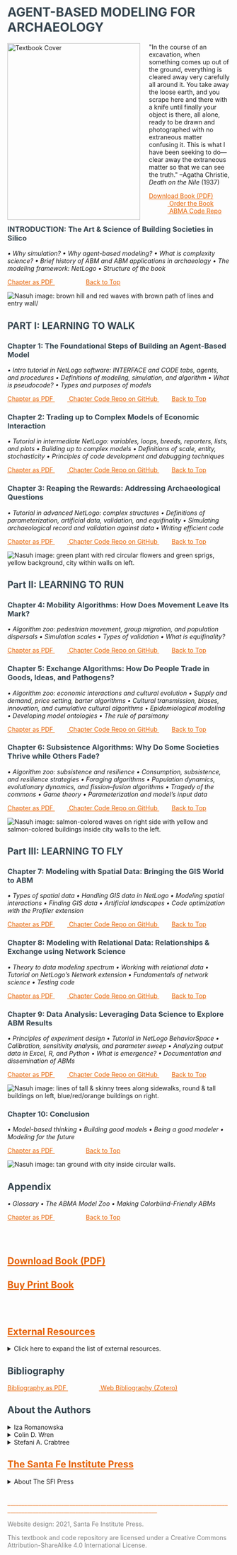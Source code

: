 <a name="Agent-Based Modeling for Archaeology"></a>
# <span style="color:	#36454F"> AGENT-BASED MODELING FOR ARCHAEOLOGY </span>

<a href="https://www.npr.org/" target="_blank"> <img src="https://images.squarespace-cdn.com/content/v1/5d420e5d999d0200013d33c3/1624392531622-KBOK27QOQTS8OP5R2JSG/ABMA_cover_web-600.png?format=1000w" align = "left" style="margin: 0px 20px 0px 0px; width:300px;height:400px;" alt="Textbook Cover"> </a>

<p> "In the course of an excavation, when something comes up out of the ground, everything is cleared away very carefully all around it. You take away the loose earth, and you scrape here and there with a knife until finally your object is there, all alone, ready to be drawn and photographed with no extraneous matter confusing it. This is what I have been seeking to do—clear away the extraneous matter so that we can see the truth."
–Agatha Christie, <i> Death on the Nile </i> (1937) </p>

<a style="color: #E66100" href="https://www.npr.org/" target="_blank"> Download Book (PDF) </a>   <a style="color: #E66100" href="https://www.sfipress.org/books-coming-soon/agent-based-modeling-for-archaeology-social-science-coming-in-2021" target="_blank"> Order the Book </a>   <a style="color: #E66100" href="https://github.com/SantaFeInstitute/ABMA" target="_blank"> ABMA Code Repo </a>

<a name="INTRODUCTION"></a>
### <span style="color:	#36454F"> INTRODUCTION: The Art & Science of Building Societies in Silico </span>
<i> • Why simulation? • Why agent-based modeling? • What is complexity science? • Brief history of ABM and ABM applications in archaeology • The modeling framework: NetLogo • Structure of the book </i>

<a style="color: #E66100" href="https://app.box.com/s/whmdah1um5rjpczlg96ob9ynz72ykmmu" target="_blank"> Chapter as PDF </a>     <a style="color: #E66100" href="#Agent-Based Modeling for Archaeology">Back to Top</a>


<img src="https://images.squarespace-cdn.com/content/v1/5d420e5d999d0200013d33c3/1623350954427-ODDFXU5RIFW0PEPNY5NO/ke17ZwdGBToddI8pDm48kL_Uk9XwACdsdIGnLLdDW8hZw-zPPgdn4jUwVcJE1ZvWQUxwkmyExglNqGp0IvTJZUJFbgE-7XRK3dMEBRBhUpyUDcMq-LO-ZJMuIa2SeqaUG_laECe3ULYF42DwVThV6XlHeZwUcWC0fBVux1QdRpk/1TOC+New+Imam+River+42B.png?format=2500w" alt="Nasuh image: brown hill and red waves with brown path of lines and entry wall/">

<a name="Part I: LEARNING TO WALK"></a>
## <span style="color:	#36454F"> PART I:  LEARNING TO WALK </span>
<a name="Chapter 1"></a>
### <span style="color:	#36454F"> Chapter 1: The Foundational Steps of Building an Agent-Based Model </span>
<i> • Intro tutorial in NetLogo software: INTERFACE and CODE tabs, agents, and procedures • Definitions of modeling, simulation, and algorithm • What is pseudocode? • Types and purposes of models </i>

<a style="color: #E66100" href="https://www.npr.org/" target="_blank"> Chapter as PDF </a>  <a style="color: #E66100" href="https://github.com/SantaFeInstitute/ABMA/tree/master/ch1"> Chapter Code Repo on GitHub </a>  <a style="color: #E66100" href="#Agent-Based Modeling for Archaeology">Back to Top</a>

<a name="Chapter 2"></a>
### <span style="color:	#36454F"> Chapter 2: Trading up to Complex Models of Economic Interaction </span>
<i> • Tutorial in intermediate NetLogo: variables, loops, breeds, reporters, lists, and plots • Building up to complex models • Definitions of scale, entity, stochasticity • Principles of code development and debugging techniques </i>

<a style="color: #E66100" href="https://www.npr.org/" target="_blank"> Chapter as PDF </a>  <a style="color: #E66100" href="https://github.com/SantaFeInstitute/ABMA/tree/master/ch2"> Chapter Code Repo on GitHub </a>  <a style="color: #E66100" href="#Agent-Based Modeling for Archaeology">Back to Top</a>

<a name="Chapter 3"></a>
### <span style="color:	#36454F"> Chapter 3: Reaping the Rewards: Addressing Archaeological Questions </span>
<i> • Tutorial in advanced NetLogo: complex structures • Definitions of parameterization, artificial data, validation, and equifinality • Simulating archaeological record and validation against data • Writing efficient code </i>

<a style="color: #E66100" href="https://www.npr.org/" target="_blank"> Chapter as PDF </a>  <a style="color: #E66100" href="https://github.com/SantaFeInstitute/ABMA/tree/master/ch3" target="_blank"> Chapter Code Repo on GitHub </a>  <a style="color: #E66100" href="#Agent-Based Modeling for Archaeology">Back to Top</a>

<img src="https://images.squarespace-cdn.com/content/v1/5d420e5d999d0200013d33c3/1623354015737-VYUU01U903HZ4L87UJMQ/ke17ZwdGBToddI8pDm48kL_Uk9XwACdsdIGnLLdDW8hZw-zPPgdn4jUwVcJE1ZvWQUxwkmyExglNqGp0IvTJZUJFbgE-7XRK3dMEBRBhUpyUDcMq-LO-ZJMuIa2SeqaUG_laECe3ULYF42DwVThV6XlHeZwUcWC0fBVux1QdRpk/5Chapter4_99B-100A.png?format=2500w" alt="Nasuh image: green plant with red circular flowers and green sprigs, yellow background, city within walls on left.">

<a name="Part II: LEARNING TO RUN"></a>
## <span style="color:	#36454F"> Part II: LEARNING TO RUN </span>
<a name="Chapter 4"></a>
### <span style="color:	#36454F"> Chapter 4: Mobility Algorithms: How Does Movement Leave Its Mark? </span>
<i> • Algorithm zoo: pedestrian movement, group migration, and population dispersals • Simulation scales • Types of validation • What is equifinality? </i>

<a style="color: #E66100" href="https://www.npr.org/" target="_blank"> Chapter as PDF </a>  <a style="color: #E66100" href="https://github.com/SantaFeInstitute/ABMA/tree/master/ch4" target="_blank"> Chapter Code Repo on GitHub </a>  <a style="color: #E66100" href="#Agent-Based Modeling for Archaeology">Back to Top</a>


<a name="Chapter 5"></a>
### <span style="color:	#36454F"> Chapter 5: Exchange Algorithms: How Do People Trade in Goods, Ideas, and Pathogens? </span>
<i> • Algorithm zoo: economic interactions and cultural evolution • Supply and demand, price setting, barter algorithms • Cultural transmission, biases, innovation, and cumulative cultural algorithms • Epidemiological modeling • Developing model ontologies • The rule of parsimony </i>

<a style="color: #E66100" href="https://www.npr.org/" target="_blank"> Chapter as PDF </a>  <a style="color: #E66100" href="https://github.com/SantaFeInstitute/ABMA/tree/master/ch5" target="_blank"> Chapter Code Repo on GitHub </a>  <a style="color: #E66100" href="#Agent-Based Modeling for Archaeology">Back to Top</a>


<a name="Chapter 6"></a>
### <span style="color:	#36454F"> Chapter 6: Subsistence Algorithms: Why Do Some Societies Thrive while Others Fade? </span>
<i> • Algorithm zoo: subsistence and resilience • Consumption, subsistence, and resilience strategies • Foraging algorithms • Population dynamics, evolutionary dynamics, and fission–fusion algorithms • Tragedy of the commons • Game theory • Parameterization and model’s input data </i>

<a style="color: #E66100" href="https://www.npr.org/" target="_blank"> Chapter as PDF </a>  <a style="color: #E66100" href="https://github.com/SantaFeInstitute/ABMA/tree/master/ch6" target="_blank"> Chapter Code Repo on GitHub </a>  <a style="color: #E66100" href="#Agent-Based Modeling for Archaeology">Back to Top</a>


<img src="https://images.squarespace-cdn.com/content/v1/5d420e5d999d0200013d33c3/1623354016689-CQDWXKNXA2PPV9XBK592/ke17ZwdGBToddI8pDm48kL_Uk9XwACdsdIGnLLdDW8hZw-zPPgdn4jUwVcJE1ZvWQUxwkmyExglNqGp0IvTJZUJFbgE-7XRK3dMEBRBhUpyUDcMq-LO-ZJMuIa2SeqaUG_laECe3ULYF42DwVThV6XlHeZwUcWC0fBVux1QdRpk/8Chapter7_Hamadan+38B.png?format=2500w" alt="Nasuh image: salmon-colored waves on right side with yellow and salmon-colored buildings inside city walls to the left.">

<a name="Part III: LEARNING TO FLY"></a>
## <span style="color:	#36454F"> Part III: LEARNING TO FLY </span>
<a name="Chapter 7"></a>
### <span style="color:	#36454F"> Chapter 7: Modeling with Spatial Data: Bringing the GIS World to ABM </span>
<i> • Types of spatial data • Handling GIS data in NetLogo • Modeling spatial interactions • Finding GIS data • Artificial landscapes • Code optimization with the Profiler extension </i>

<a style="color: #E66100" href="https://www.npr.org/" target="_blank"> Chapter as PDF </a>  <a style="color: #E66100" href="https://github.com/SantaFeInstitute/ABMA/tree/master/ch7" target="_blank"> Chapter Code Repo on GitHub </a>  <a style="color: #E66100" href="#Agent-Based Modeling for Archaeology">Back to Top</a>

<a name="Chapter 8"></a>
### <span style="color:	#36454F"> Chapter 8: Modeling with Relational Data: Relationships & Exchange using Network Science </span>
<i> • Theory to data modeling spectrum • Working with relational data • Tutorial on NetLogo’s Network extension • Fundamentals of network science • Testing code </i>

<a style="color: #E66100" href="https://www.npr.org/" target="_blank"> Chapter as PDF </a>  <a style="color: #E66100" href="https://github.com/SantaFeInstitute/ABMA/tree/master/ch8" target="_blank"> Chapter Code Repo on GitHub </a>  <a style="color: #E66100" href="#Agent-Based Modeling for Archaeology">Back to Top</a>

<a name="Chapter 9"></a>
### <span style="color:	#36454F"> Chapter 9: Data Analysis: Leveraging Data Science to Explore ABM Results </span>
<i> • Principles of experiment design • Tutorial in NetLogo BehaviorSpace • Calibration, sensitivity analysis, and parameter sweep • Analyzing output data in Excel, R, and Python • What is emergence? • Documentation and dissemination of ABMs </i>

<a style="color: #E66100" href="https://www.npr.org/" target="_blank"> Chapter as PDF </a>  <a style="color: #E66100" href="https://github.com/SantaFeInstitute/ABMA/tree/master/ch9" target="_blank"> Chapter Code Repo on GitHub </a>  <a style="color: #E66100" href="#Agent-Based Modeling for Archaeology">Back to Top</a>


<img src="https://images.squarespace-cdn.com/content/v1/5d420e5d999d0200013d33c3/1623354017276-MDYF93AQEDBWIWJHV0U6/ke17ZwdGBToddI8pDm48kL_Uk9XwACdsdIGnLLdDW8hZw-zPPgdn4jUwVcJE1ZvWQUxwkmyExglNqGp0IvTJZUJFbgE-7XRK3dMEBRBhUpyUDcMq-LO-ZJMuIa2SeqaUG_laECe3ULYF42DwVThV6XlHeZwUcWC0fBVux1QdRpk/9Chapter8.png?format=2500w" alt="Nasuh image: lines of tall & skinny trees along sidewalks, round & tall buildings on left, blue/red/orange buildings on right.">

<a name="Conclusion"></a>
### <span style="color:	#36454F"> Chapter 10: Conclusion </span>
<i> • Model-based thinking • Building good models • Being a good modeler • Modeling for the future </i>

<a style="color: #E66100" href="https://www.npr.org/" target="_blank"> Chapter as PDF </a>     <a style="color: #E66100" href="#Agent-Based Modeling for Archaeology">Back to Top</a>


<img src="https://images.squarespace-cdn.com/content/v1/5d420e5d999d0200013d33c3/1623354017829-YBB8EJTS8LEKBY31SJQG/ke17ZwdGBToddI8pDm48kL_Uk9XwACdsdIGnLLdDW8hZw-zPPgdn4jUwVcJE1ZvWQUxwkmyExglNqGp0IvTJZUJFbgE-7XRK3dMEBRBhUpxVdqelVwHJKCpvenjmjp5eZv2APyPoUY_Chft0dlpPEBrSCsI3TUVKyok1EK8ZEZo/zextra-Tabriz.jpg?format=2500w" alt="Nasuh image: tan ground with city inside circular walls.">

<a name="Appendix"></a>
## <span style="color:	#36454F"> Appendix </span>
<i> • Glossary • The ABMA Model Zoo • Making Colorblind-Friendly ABMs </i>

<a style="color: #E66100" href="https://www.npr.org/" target="_blank"> Chapter as PDF </a>     <a style="color: #E66100" href="#Agent-Based Modeling for Archaeology">Back to Top</a>

<br> 
<br>

<a name="Download Book (PDF)"></a>
## <a style="color: #E66100" href="https://www.npr.org/" target="_blank"> Download Book (PDF) </a>

<a name="To Order Book"></a>                 
## <a style="color: #E66100" href="https://www.sfipress.org/books-coming-soon/agent-based-modeling-for-archaeology-social-science-coming-in-2021" target="_blank"> Buy Print Book </a>


<br>
<br>

<a name="External Resources"></a>
## <a style="color: #E66100" href="https://www.npr.org/" target="_blank"> External Resources </a>

<details>
<summary>
Click here to expand the list of external resources.
</summary>
 <br>
 <ol>
  <li> <a style="color: #E66100" href="https://ccl.northwestern.edu/netlogo/download.shtml" target="_blank"> NetLogo </a> </li>
  This textbook uses NetLogo, a multiagent programmable modeling environment created by Uri Wilensky and developed at Northwestern's Center for Connected Learning and Computer-Based Modeling (CCL). Click the "NetLogo" link to download NetLogo.
  <li> <a style="color: #E66100" href="https://groups.google.com/g/css_sig/?pli=1" target="_blank"> Complex Systems Simulation in Archaeology </a> </li>
  This Google Group / Mailing list, run by Iza Romanowska, is a special interest group of Computer Applications & Quantitative Methods in Archaeology (CAA) International dedicated to bringing together people simulating the past. Follow Google's instructions to ask to join the group. 
  <li> <a style="color: #E66100" href="http://www.railsback-grimm-abm-book.com/" target="_blank"> <i> Agent-Based and Individual-Based Modeling: A Practical Introduction, 2nd Edition </i> </a> </li>
  This practical textbook, written by Railsback and Grimm (2019), focuses mostly on ecological complex systems and provides instruction for programming in NetLogo.
  <li> <a style="color: #E66100" href="https://www.abmgis.org/" target="_blank"> <i> Agent-Based Modelling and Geographical Information Systems: A Practical Primer </i> </a> </li>
  Crooks et al.'s (2019) book provides a more detailed look at integrating ABM and geographic information systems (GIS) methodology from a social sciences perspective.
  <li> <a style="color: #E66100" href="https://www.complexityexplorer.org/" target="_blank"> Complexity Explorer </a> </li>
  Complexity Explorer is an education project of the Santa Fe Institute that delivers online courses, tutorials, and resources essential to the study of complex systems. Past courses include "Origins of Life" and "Nonlinear Dynamics: Mathematical and Computational Approaches." Check out both upcoming and archived courses as well as tutorials at the Complexity Explorer link above.
  <li> <a style="color: #E66100" href="https://gist.github.com/joyrexus/16041f2426450e73f5df9391f7f7ae5f" target="_blank"> SFI ABM course? </a> </li>
  Could put this in place of the Complexity Explorer section.
 </ol>
</details>

<a name="Bibliography"></a>
## <span style="color:	#36454F"> Bibliography </span>

<a style="color: #E66100" href="https://www.npr.org/" target="_blank"> Bibliography as PDF </a>     <a style="color: #E66100" href="https://www.zotero.org/groups/2296954/abma_textbook/library" target="_blank"> Web Bibliography (Zotero) </a>

<a name="About the Authors"></a>
## <span style="color:	#36454F"> About the Authors </span>

<details>
<summary>
Iza Romanowska
</summary>
  
  <img src="https://images.squarespace-cdn.com/content/v1/5d420e5d999d0200013d33c3/1623704154528-LFAG0DHZRXJ2RAKF6U9V/ke17ZwdGBToddI8pDm48kLT2CeGufx7o_VHe4fvH6HBZw-zPPgdn4jUwVcJE1ZvWEtT5uBSRWt4vQZAgTJucoTqqXjS3CfNDSuuf31e0tVH9-pGmvstD81ND81KFRuGgpAntglxPIsUWIxVg5H0H8QbTxOII7gkqYgAvizxKei4/Iza_Romanowska_475px.jpg?format=750w" alt="Iza Romanowska" style="width:300px;height:300px;">
  
  <br>
  <a href="https://twitter.com/iza_romanowska?lang=en" target="_blank"> Twitter </a>     <a href="https://aias.au.dk/aias-fellows/iza-romanowska/" target="_blank"> Website </a>
  
<p> Iza Romanowska (@Iza_Romanowska) is a computational archaeologist working on the interface between social sciences and computer science. Having originally trained and worked as a prehistoric archaeologist, she switched to computer-based research while undertaking a PhD program at the Institute for Complex Systems Simulation, University of Southampton. She specializes in applications of simulation techniques, in particular agent-based modeling, to social science and humanities topics such as mobility in prehistoric cities, the first out-of-Africa human dispersal, large-scale economic interactions across the Roman Mediterranean and real-time pedestrian flows in modern sports venues. Previously the head of the Social Science Simulation and Digital Humanities Research Group at the Barcelona Supercomputing Center, she is now a COFUND fellow at the Aarhus Institute of Advanced Studies combining data science and simulation techniques to reconstruct demographic trends from archaeological data.
 
</p>
</details>

<details>
<summary>
Colin D. Wren
</summary>
  
  <img src="https://images.squarespace-cdn.com/content/v1/5d420e5d999d0200013d33c3/1627572797409-9638I3RLX1VRXDS4IUPO/Colin+Wren_2.jpg?format=1000w" alt="Colin D. Wren" style="width:350px;height:350px;">
  <br>
  <a href="https://twitter.com/cdwren?lang=en" target="_blank"> Twitter </a>     
  <a href="https://anthropology.uccs.edu/colin-wren" target="_blank"> Website </a>
  
<p> Colin D. Wren (@CDWren) is a Palaeolithic archaeologist specializing in computational approaches including agent-based modeling, geographic information science, and data visualization (Ph.D. McGill University). He is an Associate Professor of Anthropology at University of Colorado—Colorado Springs, and a research associate with the African Center for Coastal Palaeoscience at Nelson Mandela University. He has published various case studies examining the interactions between human society and the environment on both local and continental scales. Dr. Wren is interested in reconstructing the evolution of past mobility and foraging behavior, complex cognition, and human–environment dynamics. His ongoing projects include models of South African foraging behavior during periods relevant to the evolution of <i>Homo sapiens</i> and the impacts of climatic variability on inter-regional mobility and social interaction during the Last Glacial Maximum (ca. 20,000 years ago) in Western Europe.
</p>
 
</details>

<details>
<summary>
Stefani A. Crabtree
</summary>
  
  <img src="https://images.squarespace-cdn.com/content/v1/5d420e5d999d0200013d33c3/1623705324014-Y9LFV2KC712F96HDOVK8/ke17ZwdGBToddI8pDm48kGzPON_icsvEjwfblZQkopNZw-zPPgdn4jUwVcJE1ZvWEtT5uBSRWt4vQZAgTJucoTqqXjS3CfNDSuuf31e0tVFVevWQ5V34TyPCRRPSNk4a-xBDubdD_Ir8j66_zrAzJ75koR3GhIhUYezvwycatuo/Stefani_Crabtree_375px.jpg?format=750w" alt="Stefani A. Crabtree" style="width:300px;height:300px;"> 
             
 <br>
  <a href="https://twitter.com/stefanicrabtree?lang=en" target="_blank"> Twitter </a>     
  <a href="https://stefanicrabtree.com/" target="_blank"> Website </a>
  
<p> Stefani Crabtree (@stefanicrabtree) is a computational social scientist with a Ph.D. in anthropology from Washington State University and a PhD in archéologie, territoires, et environnements from the Université de France-Comté. She is the ASU-SFI Biosocial Complex Systems Fellow at the Santa Fe Institute and Assistant Professor of Social-Environmental Modeling at Utah State University, and additionally holds external affiliations at the Australian Research Council Center of Excellence for Australian Biodiversity and Heritage, Crow Canyon Archaeological Center, and the Center for Research and Interdisciplinarity in Paris, France. Her research aims to understand the complex ways that humans are embedded in ecosystems, and how choices humans made thousands to tens of thousands of years ago have lasting impacts on environments today. Her recent work includes examining human migration into Australia ~50-70,000 years ago, human trophic levels via both assemblages of isotopes and food web modeling, and work directing the ArchaeoEcology Project, which brings together ecologists, archaeologists, geologists, and anthropologists to understand the deep time of the human place in ecosystems.
</p>
</details>


<a name="SFI Press"></a>
## <a style="color: #E66100" href="https://www.sfipress.org/" target="_blank"> The Santa Fe Institute Press </a>
<details>
<summary>
About The SFI Press
</summary>
 <br>
 <p> The Press was founded on the principle that excellent scholarship need not be prohibitively expensive. At every stage of publication, we strive for    nimbleness, moving quickly to circulate throughout the world new ideas stemming from work conducted by the Santa Fe Institute’s vast network of researchers.</p>
  <br>
  <p> Our volumes range from works intended for a general readership to highly technical monographs for specialized audiences and are written by respected thinkers from around the globe working in fields as diverse as paleobiology, historiography, computer science, quantum physics, and medical anthropology—to name but a few. </p>
 <br>
 <center>
 <a href="https://www.sfipress.org/"> <img src="https://images.squarespace-cdn.com/content/5d420e5d999d0200013d33c3/1564611462862-ZZCEQCTXQZT3DQFEWN18/SFI+PRESS_bw-01.png?content-type=image%2Fpng" class="center" style="width:400px;height:150px;" alt="SFI Press logo"> </a>
 </center>
</details>


<br>


<p style="color: #E66100">___________________________________________________________________________________________________________________________________</p>
<p style="color:#808080">Website design: 2021, Santa Fe Institute Press.</p>
<p style="color:#808080">This textbook and code repository are licensed under a Creative Commons Attribution-ShareAlike 4.0 International License.</p>

